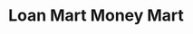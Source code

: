---
title: Loan Mart Money Mart
slug: loan-mart-money-mart
updated-on: '2024-05-30T13:44:31.749Z'
created-on: '2024-05-30T13:41:46.671Z'
published-on: '2024-05-30T13:54:32.469Z'
f_city-state-2:
- cms/city/carmichael-ca.md
- cms/city/madera-ca.md
- cms/city/manteca-ca.md
- cms/city/westminster-ca.md
- cms/city/cordova-ca.md
- cms/city/clovis-ca.md
- cms/city/modesto-ca.md
- cms/city/grove-ca.md
- cms/city/stockton-ca.md
- cms/city/anaheim-ca.md
- cms/city/everett-wa.md
- cms/city/seattle-wa.md
- cms/city/tacoma-wa.md
- cms/city/lakewood-wa.md
- cms/city/north-highlands-ca.md
- cms/city/costa-mesa-ca.md
- cms/city/citrus-heights-ca.md
- cms/city/huntington-beach-ca.md
f_locations:
- cms/payday-loan/loan-mart-money-mart-20446.md
- cms/payday-loan/loan-mart-money-mart-20447.md
- cms/payday-loan/loan-mart-money-mart-20448.md
- cms/payday-loan/loan-mart-money-mart-20449.md
- cms/payday-loan/loan-mart-money-mart-20450.md
- cms/payday-loan/loan-mart-money-mart-20451.md
- cms/payday-loan/loan-mart-money-mart-20452.md
- cms/payday-loan/loan-mart-money-mart-20453.md
- cms/payday-loan/loan-mart-money-mart-20454.md
- cms/payday-loan/loan-mart-money-mart-20455.md
- cms/payday-loan/loan-mart-money-mart-20456.md
- cms/payday-loan/loan-mart-money-mart-20457.md
- cms/payday-loan/loan-mart-money-mart-20458.md
- cms/payday-loan/loan-mart-money-mart-20459.md
- cms/payday-loan/loan-mart-money-mart-20460.md
- cms/payday-loan/loan-mart-money-mart-20461.md
- cms/payday-loan/loan-mart-money-mart-20462.md
- cms/payday-loan/loan-mart-money-mart-20463.md
- cms/payday-loan/loan-mart-money-mart-20464.md
- cms/payday-loan/loan-mart-money-mart-20465.md
- cms/payday-loan/loan-mart-money-mart-20466.md
- cms/payday-loan/loan-mart-money-mart-20467.md
- cms/payday-loan/loan-mart-money-mart-20468.md
- cms/payday-loan/loan-mart-money-mart-20469.md
- cms/payday-loan/loan-mart-money-mart-20470.md
- cms/payday-loan/loan-mart-money-mart-20471.md
- cms/payday-loan/loan-mart-money-mart-20472.md
f_states:
- cms/state/california.md
- cms/state/washington.md
layout: '[company].html'
tags: company
---